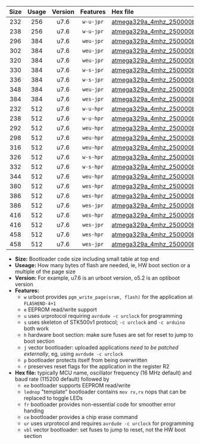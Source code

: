 |Size|Usage|Version|Features|Hex file|
|:-:|:-:|:-:|:-:|:--|
|232|256|u7.6|`w-u-jpr`|[atmega329a_4mhz_250000bps_ur_vbl.hex](https://raw.githubusercontent.com/stefanrueger/urboot/main//atmega329a_4mhz_250000bps_ur_vbl.hex)|
|238|256|u7.6|`w-u-jpr`|[atmega329a_4mhz_250000bps_lednop_ur_vbl.hex](https://raw.githubusercontent.com/stefanrueger/urboot/main//atmega329a_4mhz_250000bps_lednop_ur_vbl.hex)|
|296|384|u7.6|`weu-jpr`|[atmega329a_4mhz_250000bps_ee_ur_vbl.hex](https://raw.githubusercontent.com/stefanrueger/urboot/main//atmega329a_4mhz_250000bps_ee_ur_vbl.hex)|
|302|384|u7.6|`weu-jpr`|[atmega329a_4mhz_250000bps_ee_lednop_ur_vbl.hex](https://raw.githubusercontent.com/stefanrueger/urboot/main//atmega329a_4mhz_250000bps_ee_lednop_ur_vbl.hex)|
|320|384|u7.6|`weu-jpr`|[atmega329a_4mhz_250000bps_ee_lednop_fr_ur_vbl.hex](https://raw.githubusercontent.com/stefanrueger/urboot/main//atmega329a_4mhz_250000bps_ee_lednop_fr_ur_vbl.hex)|
|330|384|u7.6|`w-s-jpr`|[atmega329a_4mhz_250000bps_vbl.hex](https://raw.githubusercontent.com/stefanrueger/urboot/main//atmega329a_4mhz_250000bps_vbl.hex)|
|336|384|u7.6|`w-s-jpr`|[atmega329a_4mhz_250000bps_lednop_vbl.hex](https://raw.githubusercontent.com/stefanrueger/urboot/main//atmega329a_4mhz_250000bps_lednop_vbl.hex)|
|348|384|u7.6|`weu-jpr`|[atmega329a_4mhz_250000bps_ee_lednop_fr_ce_ur_vbl.hex](https://raw.githubusercontent.com/stefanrueger/urboot/main//atmega329a_4mhz_250000bps_ee_lednop_fr_ce_ur_vbl.hex)|
|384|384|u7.6|`wes-jpr`|[atmega329a_4mhz_250000bps_ee_vbl.hex](https://raw.githubusercontent.com/stefanrueger/urboot/main//atmega329a_4mhz_250000bps_ee_vbl.hex)|
|232|512|u7.6|`w-u-hpr`|[atmega329a_4mhz_250000bps_ur.hex](https://raw.githubusercontent.com/stefanrueger/urboot/main//atmega329a_4mhz_250000bps_ur.hex)|
|238|512|u7.6|`w-u-hpr`|[atmega329a_4mhz_250000bps_lednop_ur.hex](https://raw.githubusercontent.com/stefanrueger/urboot/main//atmega329a_4mhz_250000bps_lednop_ur.hex)|
|292|512|u7.6|`weu-hpr`|[atmega329a_4mhz_250000bps_ee_ur.hex](https://raw.githubusercontent.com/stefanrueger/urboot/main//atmega329a_4mhz_250000bps_ee_ur.hex)|
|298|512|u7.6|`weu-hpr`|[atmega329a_4mhz_250000bps_ee_lednop_ur.hex](https://raw.githubusercontent.com/stefanrueger/urboot/main//atmega329a_4mhz_250000bps_ee_lednop_ur.hex)|
|316|512|u7.6|`weu-hpr`|[atmega329a_4mhz_250000bps_ee_lednop_fr_ur.hex](https://raw.githubusercontent.com/stefanrueger/urboot/main//atmega329a_4mhz_250000bps_ee_lednop_fr_ur.hex)|
|326|512|u7.6|`w-s-hpr`|[atmega329a_4mhz_250000bps.hex](https://raw.githubusercontent.com/stefanrueger/urboot/main//atmega329a_4mhz_250000bps.hex)|
|332|512|u7.6|`w-s-hpr`|[atmega329a_4mhz_250000bps_lednop.hex](https://raw.githubusercontent.com/stefanrueger/urboot/main//atmega329a_4mhz_250000bps_lednop.hex)|
|344|512|u7.6|`weu-hpr`|[atmega329a_4mhz_250000bps_ee_lednop_fr_ce_ur.hex](https://raw.githubusercontent.com/stefanrueger/urboot/main//atmega329a_4mhz_250000bps_ee_lednop_fr_ce_ur.hex)|
|380|512|u7.6|`wes-hpr`|[atmega329a_4mhz_250000bps_ee.hex](https://raw.githubusercontent.com/stefanrueger/urboot/main//atmega329a_4mhz_250000bps_ee.hex)|
|386|512|u7.6|`wes-hpr`|[atmega329a_4mhz_250000bps_ee_lednop.hex](https://raw.githubusercontent.com/stefanrueger/urboot/main//atmega329a_4mhz_250000bps_ee_lednop.hex)|
|386|512|u7.6|`wes-jpr`|[atmega329a_4mhz_250000bps_ee_lednop_vbl.hex](https://raw.githubusercontent.com/stefanrueger/urboot/main//atmega329a_4mhz_250000bps_ee_lednop_vbl.hex)|
|416|512|u7.6|`wes-hpr`|[atmega329a_4mhz_250000bps_ee_lednop_fr.hex](https://raw.githubusercontent.com/stefanrueger/urboot/main//atmega329a_4mhz_250000bps_ee_lednop_fr.hex)|
|416|512|u7.6|`wes-jpr`|[atmega329a_4mhz_250000bps_ee_lednop_fr_vbl.hex](https://raw.githubusercontent.com/stefanrueger/urboot/main//atmega329a_4mhz_250000bps_ee_lednop_fr_vbl.hex)|
|458|512|u7.6|`wes-hpr`|[atmega329a_4mhz_250000bps_ee_lednop_fr_ce.hex](https://raw.githubusercontent.com/stefanrueger/urboot/main//atmega329a_4mhz_250000bps_ee_lednop_fr_ce.hex)|
|458|512|u7.6|`wes-jpr`|[atmega329a_4mhz_250000bps_ee_lednop_fr_ce_vbl.hex](https://raw.githubusercontent.com/stefanrueger/urboot/main//atmega329a_4mhz_250000bps_ee_lednop_fr_ce_vbl.hex)|

- **Size:** Bootloader code size including small table at top end
- **Useage:** How many bytes of flash are needed, ie, HW boot section or a multiple of the page size
- **Version:** For example, u7.6 is an urboot version, o5.2 is an optiboot version
- **Features:**
  + `w` urboot provides `pgm_write_page(sram, flash)` for the application at `FLASHEND-4+1`
  + `e` EEPROM read/write support
  + `u` uses urprotocol requiring `avrdude -c urclock` for programming
  + `s` uses skeleton of STK500v1 protocol; `-c urclock` and `-c arduino` both work
  + `h` hardware boot section: make sure fuses are set for reset to jump to boot section
  + `j` vector bootloader: uploaded applications *need to be patched externally*, eg, using `avrdude -c urclock`
  + `p` bootloader protects itself from being overwritten
  + `r` preserves reset flags for the application in the register R2
- **Hex file:** typically MCU name, oscillator frequency (16 MHz default) and baud rate (115200 default) followed by
  + `ee` bootloader supports EEPROM read/write
  + `lednop` "template" bootloader contains `mov rx,rx` nops that can be replaced to toggle LEDs
  + `fr` bootloader provides non-essential code for smoother error handing
  + `ce` bootloader provides a chip erase command
  + `ur` uses urprotocol and requires `avrdude -c urclock` for programming
  + `vbl` vector bootloader: set fuses to jump to reset, not the HW boot section
